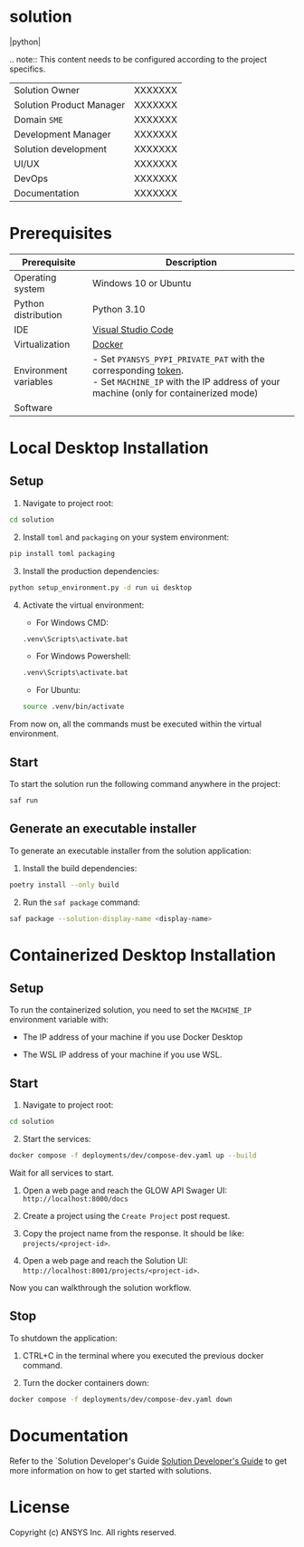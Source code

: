 solution
====================================
|python|

.. note::
  This content needs to be configured according to the project specifics.

|                          |         |
| ------------------------ | ------- |
| Solution Owner           | XXXXXXX |
| Solution Product Manager | XXXXXXX |
| Domain ``SME``           | XXXXXXX |
| Development Manager      | XXXXXXX |
| Solution development     | XXXXXXX |
| UI/UX                    | XXXXXXX |
| DevOps                   | XXXXXXX |
| Documentation            | XXXXXXX |


# Prerequisites

| Prerequisite | Description |
|--------------|-------------|
| Operating system | Windows 10 or Ubuntu |
| Python distribution | Python 3.10 |
| IDE | [Visual Studio Code](https://code.visualstudio.com/download#) |
| Virtualization | [Docker](https://www.docker.com/) |
| Environment variables | - Set ``PYANSYS_PYPI_PRIVATE_PAT`` with the corresponding [token](https://dev-docs.solutions.ansys.com/version/dev/solution_journey/journey_prepare/connect_to_private_pypi.html).<br>- Set ``MACHINE_IP`` with the IP address of your machine (only for containerized mode) |
| Software | <replace-with-product-name><br><replace-with-product-name> |


# Local Desktop Installation

## Setup

1. Navigate to project root:

```bash
cd solution
```

2. Install ``toml`` and ``packaging`` on your system environment:

```bash
pip install toml packaging
```

3. Install the production dependencies:

```bash
python setup_environment.py -d run ui desktop
```

4. Activate the virtual environment:

    - For Windows CMD:

    ```bash
    .venv\Scripts\activate.bat
    ```

    - For Windows Powershell:

    ```bash
    .venv\Scripts\activate.bat
    ```

    - For Ubuntu:

    ```bash
    source .venv/bin/activate
    ```

From now on, all the commands must be executed within the virtual environment.

## Start

To start the solution run the following command anywhere in the project:

```bash
saf run
```

## Generate an executable installer

To generate an executable installer from the solution application:

1. Install the build dependencies:

```bash
poetry install --only build
```

2. Run the ``saf package`` command:

```bash
saf package --solution-display-name <display-name>
```

# Containerized Desktop Installation

## Setup

To run the containerized solution, you need to set the ``MACHINE_IP`` environment variable with:

- The IP address of your machine if you use Docker Desktop

- The WSL IP address of your machine if you use WSL.

## Start

1. Navigate to project root:

```bash
cd solution
```

2. Start the services:

```bash
docker compose -f deployments/dev/compose-dev.yaml up --build
```

Wait for all services to start.

1. Open a web page and reach the GLOW API Swager UI: ``http://localhost:8000/docs``

2. Create a project using the ``Create Project`` post request.

3. Copy the project name from the response. It should be like: ``projects/<project-id>``.

4. Open a web page and reach the Solution UI: ``http://localhost:8001/projects/<project-id>``.

Now you can walkthrough the solution workflow.

## Stop

To shutdown the application:

1. CTRL+C in the terminal where you executed the previous docker command.

2. Turn the docker containers down:

```bash
docker compose -f deployments/dev/compose-dev.yaml down
```

# Documentation

Refer to the `Solution Developer's Guide [Solution Developer's Guide](https://dev-docs.solutions.ansys.com/index.html) to get more information on how to get started with solutions.


# License

Copyright (c) ANSYS Inc. All rights reserved.
